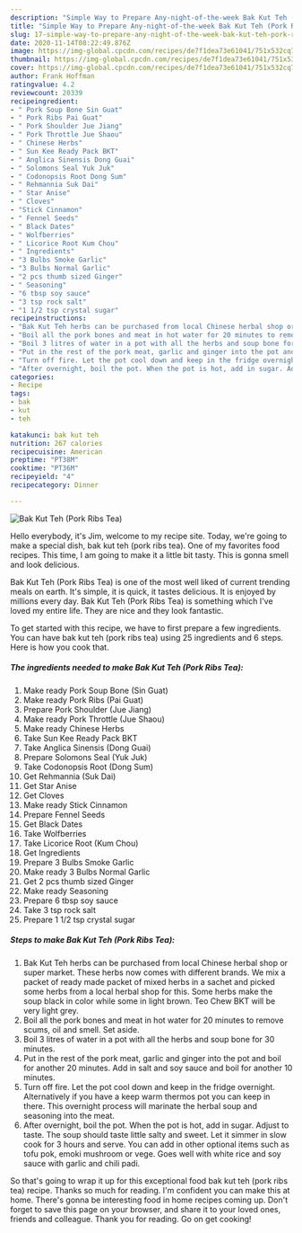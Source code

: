 ```yaml
---
description: "Simple Way to Prepare Any-night-of-the-week Bak Kut Teh (Pork Ribs Tea)"
title: "Simple Way to Prepare Any-night-of-the-week Bak Kut Teh (Pork Ribs Tea)"
slug: 17-simple-way-to-prepare-any-night-of-the-week-bak-kut-teh-pork-ribs-tea
date: 2020-11-14T08:22:49.876Z
image: https://img-global.cpcdn.com/recipes/de7f1dea73e61041/751x532cq70/bak-kut-teh-pork-ribs-tea-recipe-main-photo.jpg
thumbnail: https://img-global.cpcdn.com/recipes/de7f1dea73e61041/751x532cq70/bak-kut-teh-pork-ribs-tea-recipe-main-photo.jpg
cover: https://img-global.cpcdn.com/recipes/de7f1dea73e61041/751x532cq70/bak-kut-teh-pork-ribs-tea-recipe-main-photo.jpg
author: Frank Hoffman
ratingvalue: 4.2
reviewcount: 20339
recipeingredient:
- " Pork Soup Bone Sin Guat"
- " Pork Ribs Pai Guat"
- " Pork Shoulder Jue Jiang"
- " Pork Throttle Jue Shaou"
- " Chinese Herbs"
- " Sun Kee Ready Pack BKT"
- " Anglica Sinensis Dong Guai"
- " Solomons Seal Yuk Juk"
- " Codonopsis Root Dong Sum"
- " Rehmannia Suk Dai"
- " Star Anise"
- " Cloves"
- "Stick Cinnamon"
- " Fennel Seeds"
- " Black Dates"
- " Wolfberries"
- " Licorice Root Kum Chou"
- " Ingredients"
- "3 Bulbs Smoke Garlic"
- "3 Bulbs Normal Garlic"
- "2 pcs thumb sized Ginger"
- " Seasoning"
- "6 tbsp soy sauce"
- "3 tsp rock salt"
- "1 1/2 tsp crystal sugar"
recipeinstructions:
- "Bak Kut Teh herbs can be purchased from local Chinese herbal shop or super market. These herbs now comes with different brands. We mix a packet of ready made packet of mixed herbs in a sachet and picked some herbs from a local herbal shop for this. Some herbs make the soup black in color while some in light brown. Teo Chew BKT will be very light grey."
- "Boil all the pork bones and meat in hot water for 20 minutes to remove scums, oil and smell. Set aside."
- "Boil 3 litres of water in a pot with all the herbs and soup bone for 30 minutes."
- "Put in the rest of the pork meat, garlic and ginger into the pot and boil for another 20 minutes. Add in salt and soy sauce and boil for another 10 minutes."
- "Turn off fire. Let the pot cool down and keep in the fridge overnight. Alternatively if you have a keep warm thermos pot you can keep in there. This overnight process will marinate the herbal soup and seasoning into the meat."
- "After overnight, boil the pot. When the pot is hot, add in sugar. Adjust to taste. The soup should taste little salty and sweet. Let it simmer in slow cook for 3 hours and serve. You can add in other optional items such as tofu pok, emoki mushroom or vege. Goes well with white rice and soy sauce with garlic and chili padi."
categories:
- Recipe
tags:
- bak
- kut
- teh

katakunci: bak kut teh 
nutrition: 267 calories
recipecuisine: American
preptime: "PT38M"
cooktime: "PT36M"
recipeyield: "4"
recipecategory: Dinner

---
```



![Bak Kut Teh (Pork Ribs Tea)](https://img-global.cpcdn.com/recipes/de7f1dea73e61041/751x532cq70/bak-kut-teh-pork-ribs-tea-recipe-main-photo.jpg)

Hello everybody, it's Jim, welcome to my recipe site. Today, we're going to make a special dish, bak kut teh (pork ribs tea). One of my favorites food recipes. This time, I am going to make it a little bit tasty. This is gonna smell and look delicious.

Bak Kut Teh (Pork Ribs Tea) is one of the most well liked of current trending meals on earth. It's simple, it is quick, it tastes delicious. It is enjoyed by millions every day. Bak Kut Teh (Pork Ribs Tea) is something which I've loved my entire life. They are nice and they look fantastic.




To get started with this recipe, we have to first prepare a few ingredients. You can have bak kut teh (pork ribs tea) using 25 ingredients and 6 steps. Here is how you cook that.

<!--inarticleads1-->

##### The ingredients needed to make Bak Kut Teh (Pork Ribs Tea):

1. Make ready  Pork Soup Bone (Sin Guat)
1. Make ready  Pork Ribs (Pai Guat)
1. Prepare  Pork Shoulder (Jue Jiang)
1. Make ready  Pork Throttle (Jue Shaou)
1. Make ready  Chinese Herbs
1. Take  Sun Kee Ready Pack BKT
1. Take  Anglica Sinensis (Dong Guai)
1. Prepare  Solomons Seal (Yuk Juk)
1. Take  Codonopsis Root (Dong Sum)
1. Get  Rehmannia (Suk Dai)
1. Get  Star Anise
1. Get  Cloves
1. Make ready Stick Cinnamon
1. Prepare  Fennel Seeds
1. Get  Black Dates
1. Take  Wolfberries
1. Take  Licorice Root (Kum Chou)
1. Get  Ingredients
1. Prepare 3 Bulbs Smoke Garlic
1. Make ready 3 Bulbs Normal Garlic
1. Get 2 pcs thumb sized Ginger
1. Make ready  Seasoning
1. Prepare 6 tbsp soy sauce
1. Take 3 tsp rock salt
1. Prepare 1 1/2 tsp crystal sugar




<!--inarticleads2-->

##### Steps to make Bak Kut Teh (Pork Ribs Tea):

1. Bak Kut Teh herbs can be purchased from local Chinese herbal shop or super market. These herbs now comes with different brands. We mix a packet of ready made packet of mixed herbs in a sachet and picked some herbs from a local herbal shop for this. Some herbs make the soup black in color while some in light brown. Teo Chew BKT will be very light grey.
1. Boil all the pork bones and meat in hot water for 20 minutes to remove scums, oil and smell. Set aside.
1. Boil 3 litres of water in a pot with all the herbs and soup bone for 30 minutes.
1. Put in the rest of the pork meat, garlic and ginger into the pot and boil for another 20 minutes. Add in salt and soy sauce and boil for another 10 minutes.
1. Turn off fire. Let the pot cool down and keep in the fridge overnight. Alternatively if you have a keep warm thermos pot you can keep in there. This overnight process will marinate the herbal soup and seasoning into the meat.
1. After overnight, boil the pot. When the pot is hot, add in sugar. Adjust to taste. The soup should taste little salty and sweet. Let it simmer in slow cook for 3 hours and serve. You can add in other optional items such as tofu pok, emoki mushroom or vege. Goes well with white rice and soy sauce with garlic and chili padi.




So that's going to wrap it up for this exceptional food bak kut teh (pork ribs tea) recipe. Thanks so much for reading. I'm confident you can make this at home. There's gonna be interesting food in home recipes coming up. Don't forget to save this page on your browser, and share it to your loved ones, friends and colleague. Thank you for reading. Go on get cooking!
